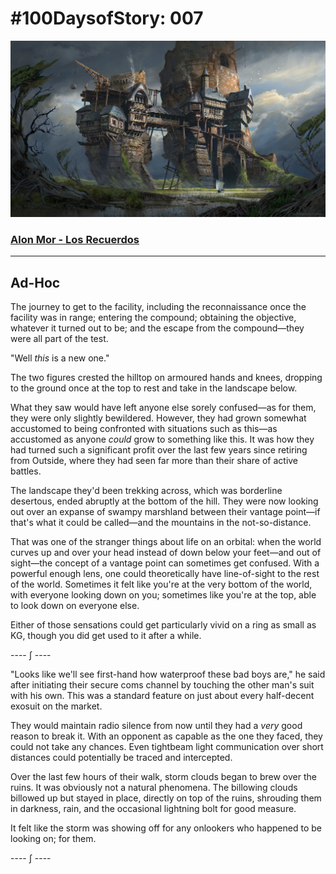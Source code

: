 # #100DaysofStory: 007




![Ad-Hoc Visual Inspiration by Magnus Schram](ad-hoc.jpg)

### [Alon Mor - Los Recuerdos](https://youtu.be/8AVawqfmPzM)

---

## Ad-Hoc

The journey to get to the facility, including the reconnaissance once the facility was in range; entering the compound; obtaining the objective, whatever it turned out to be; and the escape from the compound—they were all part of the test. 

"Well _this_ is a new one."

The two figures crested the hilltop on armoured hands and knees, dropping to the ground once at the top to rest and take in the landscape below.

What they saw would have left anyone else sorely confused—as for them, they were only slightly bewildered. However, they had grown somewhat accustomed to being confronted with situations such as this—as accustomed as anyone _could_ grow to something like this. It was how they had turned such a significant profit over the last few years since retiring from Outside, where they had seen far more than their share of active battles.

The landscape they'd been trekking across, which was borderline desertous, ended abruptly at the bottom of the hill. They were now looking out over an expanse of swampy marshland between their vantage point—if that's what it could be called—and the mountains in the not-so-distance.

That was one of the stranger things about life on an orbital: when the world curves up and over your head instead of down below your feet—and out of sight—the concept of a vantage point can sometimes get confused. With a powerful enough lens, one could theoretically have line-of-sight to the rest of the world. Sometimes it felt like you're at the very bottom of the world, with everyone looking down on you; sometimes like you're at the top, able to look down on everyone else.

Either of those sensations could get particularly vivid on a ring as small as KG, though you did get used to it after a while.

---- ∫ ----

"Looks like we'll see first-hand how waterproof these bad boys are," he said after initiating their secure coms channel by touching the other man's suit with his own. This was a standard feature on just about every half-decent exosuit on the market.

They would maintain radio silence from now until they had a _very_ good reason to break it. With an opponent as capable as the one they faced, they could not take any chances. Even tightbeam light communication over short distances could potentially be traced and intercepted.

Over the last few hours of their walk, storm clouds began to brew over the ruins. It was obviously not a natural phenomena. The billowing clouds billowed up but stayed in place, directly on top of the ruins, shrouding them in darkness, rain, and the occasional lightning bolt for good measure.

It felt like the storm was showing off for any onlookers who happened to be looking on; for them.

---- ∫ ----
